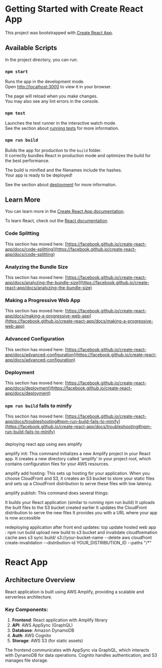 # Getting Started with Create React App

This project was bootstrapped with [Create React App](https://github.com/facebook/create-react-app).

## Available Scripts

In the project directory, you can run:

### `npm start`

Runs the app in the development mode.\
Open [http://localhost:3000](http://localhost:3000) to view it in your browser.

The page will reload when you make changes.\
You may also see any lint errors in the console.

### `npm test`

Launches the test runner in the interactive watch mode.\
See the section about [running tests](https://facebook.github.io/create-react-app/docs/running-tests) for more information.

### `npm run build`

Builds the app for production to the `build` folder.\
It correctly bundles React in production mode and optimizes the build for the best performance.

The build is minified and the filenames include the hashes.\
Your app is ready to be deployed!

See the section about [deployment](https://facebook.github.io/create-react-app/docs/deployment) for more information.


## Learn More

You can learn more in the [Create React App documentation](https://facebook.github.io/create-react-app/docs/getting-started).

To learn React, check out the [React documentation](https://reactjs.org/).

### Code Splitting

This section has moved here: [https://facebook.github.io/create-react-app/docs/code-splitting](https://facebook.github.io/create-react-app/docs/code-splitting)

### Analyzing the Bundle Size

This section has moved here: [https://facebook.github.io/create-react-app/docs/analyzing-the-bundle-size](https://facebook.github.io/create-react-app/docs/analyzing-the-bundle-size)

### Making a Progressive Web App

This section has moved here: [https://facebook.github.io/create-react-app/docs/making-a-progressive-web-app](https://facebook.github.io/create-react-app/docs/making-a-progressive-web-app)

### Advanced Configuration

This section has moved here: [https://facebook.github.io/create-react-app/docs/advanced-configuration](https://facebook.github.io/create-react-app/docs/advanced-configuration)

### Deployment

This section has moved here: [https://facebook.github.io/create-react-app/docs/deployment](https://facebook.github.io/create-react-app/docs/deployment)

### `npm run build` fails to minify

This section has moved here: [https://facebook.github.io/create-react-app/docs/troubleshooting#npm-run-build-fails-to-minify](https://facebook.github.io/create-react-app/docs/troubleshooting#npm-run-build-fails-to-minify)

#####
deploying react app using aws amplify

amplify init: This command initializes a new Amplify project in your React app. It creates a new directory called 'amplify' in your project root, which contains configuration files for your AWS resources.

amplify add hosting: This sets up hosting for your application. When you choose CloudFront and S3, it creates an S3 bucket to store your static files and sets up a CloudFront distribution to serve these files with low latency.

amplify publish: This command does several things:

It builds your React application (similar to running npm run build)
It uploads the built files to the S3 bucket created earlier
It updates the CloudFront distribution to serve the new files
It provides you with a URL where your app is now accessible  

redeploying application after front end updates: 
top update hosted web app :
npm run build
upload new build to s3 bucket and invalidate cloudfoemation cache
aws s3 sync build/ s3://your-bucket-name --delete 
aws cloudfront create-invalidation --distribution-id YOUR_DISTRIBUTION_ID --paths "/*" 

# React App

## Architecture Overview

 React application is built using AWS Amplify, providing a scalable and serverless architecture.

 
### Key Components:

1. **Frontend**: React application with Amplify library
2. **API**: AWS AppSync (GraphQL)
3. **Database**: Amazon DynamoDB
4. **Auth**: AWS Cognito
5. **Storage**: AWS S3 (for static assets)

The frontend communicates with AppSync via GraphQL, which interacts with DynamoDB for data operations. Cognito handles authentication, and S3 manages file storage.










